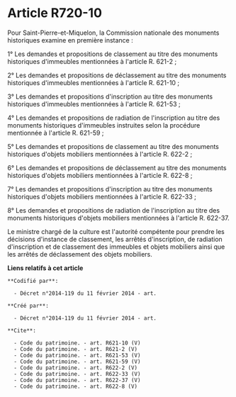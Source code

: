 # Article R720-10

Pour Saint-Pierre-et-Miquelon, la Commission nationale des monuments historiques examine en première instance : 

1° Les demandes et propositions de classement au titre des monuments historiques d'immeubles mentionnées à l'article R.
621-2 ; 

2° Les demandes et propositions de déclassement au titre des monuments historiques d'immeubles mentionnées à l'article R.
621-10 ; 

3° Les demandes et propositions d'inscription au titre des monuments historiques d'immeubles mentionnées à l'article R.
621-53 ; 

4° Les demandes et propositions de radiation de l'inscription au titre des monuments historiques d'immeubles instruites selon
la procédure mentionnée à l'article R. 621-59 ; 

5° Les demandes et propositions de classement au titre des monuments historiques d'objets mobiliers mentionnées à l'article
R. 622-2 ; 

6° Les demandes et propositions de déclassement au titre des monuments historiques d'objets mobiliers mentionnées à l'article
R. 622-8 ; 

7° Les demandes et propositions d'inscription au titre des monuments historiques d'objets mobiliers mentionnées à l'article
R. 622-33 ; 

8° Les demandes et propositions de radiation de l'inscription au titre des monuments historiques d'objets mobiliers
mentionnées à l'article R. 622-37. 

Le ministre chargé de la culture est l'autorité compétente pour prendre les décisions d'instance de classement, les arrêtés
d'inscription, de radiation d'inscription et de classement des immeubles et objets mobiliers ainsi que les arrêtés de
déclassement des objets mobiliers.

**Liens relatifs à cet article**

	**Codifié par**:

	  - Décret n°2014-119 du 11 février 2014 - art.

	**Créé par**:

	  - Décret n°2014-119 du 11 février 2014 - art.

	**Cite**:

	  - Code du patrimoine. - art. R621-10 (V)
	  - Code du patrimoine. - art. R621-2 (V)
	  - Code du patrimoine. - art. R621-53 (V)
	  - Code du patrimoine. - art. R621-59 (V)
	  - Code du patrimoine. - art. R622-2 (V)
	  - Code du patrimoine. - art. R622-33 (V)
	  - Code du patrimoine. - art. R622-37 (V)
	  - Code du patrimoine. - art. R622-8 (V)
